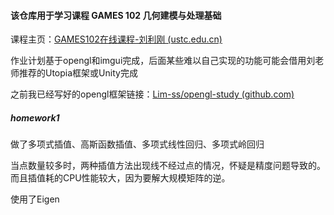 #### 该仓库用于学习课程 GAMES 102 几何建模与处理基础

课程主页：[GAMES102在线课程-刘利刚 (ustc.edu.cn)](http://staff.ustc.edu.cn/~lgliu/Courses/GAMES102_2020/default.html)

作业计划基于opengl和imgui完成，后面某些难以自己实现的功能可能会借用刘老师推荐的Utopia框架或Unity完成

之前我已经写好的opengl框架链接：[Lim-ss/opengl-study (github.com)](https://github.com/Lim-ss/opengl-study)

##### homework1

做了多项式插值、高斯函数插值、多项式线性回归、多项式岭回归

当点数量较多时，两种插值方法出现线不经过点的情况，怀疑是精度问题导致的。而且插值耗的CPU性能较大，因为要解大规模矩阵的逆。

使用了Eigen